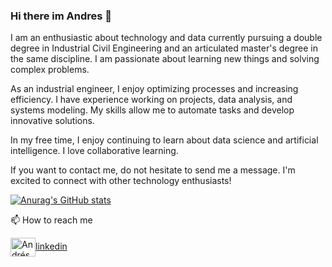 ### Hi there im Andres 👋
I am an enthusiastic about technology and data currently pursuing a double degree in Industrial Civil Engineering and an articulated master's degree in the same discipline. I am passionate about learning new things and solving complex problems.

As an industrial engineer, I enjoy optimizing processes and increasing efficiency. I have experience working on projects, data analysis, and systems modeling. My skills allow me to automate tasks and develop innovative solutions.

In my free time, I enjoy continuing to learn about data science and artificial intelligence. I love collaborative learning.

If you want to contact me, do not hesitate to send me a message. I'm excited to connect with other technology enthusiasts!

[![Anurag's GitHub stats](https://github-readme-stats.vercel.app/api?username=andresrce)](https://github.com/anuraghazra/github-readme-stats)

📫 How to reach me
<p align="left">
<a href="https://www.linkedin.com/in/andres-crooker-estivales/" target="blank"><img align="center" src="https://cdn.jsdelivr.net/npm/simple-icons@3.0.1/icons/linkedin.svg" alt="Andrés Crooker Estivales" height="30" width="40" />linkedin</a>


<!--
**andresrce/andresrce** is a ✨ _special_ ✨ repository because its `README.md` (this file) appears on your GitHub profile.

Here are some ideas to get you started:

- 🔭 I’m currently working on ...
- 🌱 I’m currently learning ...
- 👯 I’m looking to collaborate on ...
- 🤔 I’m looking for help with ...
- 💬 Ask me about ...
- 😄 Pronouns: ...
- ⚡ Fun fact: ...
-->
